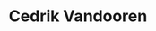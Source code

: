 ---
id: 5
title: 'Cedrik Vandooren'
description: 'Cedrik Vandooren studeert rechtsgeleerdheid te Leiden. Zijn interesses liggen bij de werken van Roger Scruton en de Oostenrijkse school van de economie.'
keyword: Student
image: avatar.webp
---